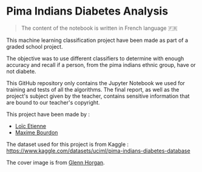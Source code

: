 # Pima Indians Diabetes Analysis

> The content of the notebook is written in French language 🇫🇷

This machine learning classification project have been made as part of a graded school project.

The objective was to use different classifiers to determine with enough accuracy and recall if a person, from the pima indians ethnic group, have or not diabete.

This GitHub repository only contains the Jupyter Notebook we used for training and tests of all the algorithms. The final report, as well as the project's subject given by the teacher, contains sensitive information that are bound to our teacher's copyright.

This project have been made by :
- [Loïc Etienne](https://github.com/LoicE5)
- [Maxime Bourdon](https://github.com/Mbourdon95)

The dataset used for this project is from Kaggle : https://www.kaggle.com/datasets/uciml/pima-indians-diabetes-database

The cover image is from [Glenn Horgan](https://unsplash.com/fr/@glenn_horgan).